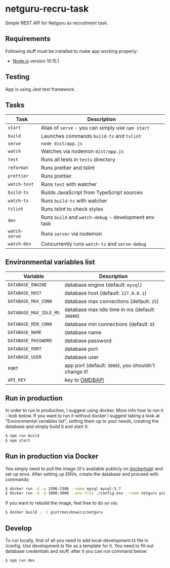 # netguru-recru-task

Simple REST API for Netguru as recruitment task.

## Requirements

Following stuff must be installed to make app working properly:

* [Node.js](http://nodejs.org) version 10.15.1

## Testing

App is using Jest test framework.

## Tasks

Task            | Description
-----           | -----------
`start`         | Alias of `serve` - you can simply use `npm start`
`build`         | Launches commands `build-ts` and `tslint`
`serve`         | `node dist/app.js`
`watch`         | Watches via nodemon `dist/app.js`
`test`          | Runs all tests in `tests` directory
`reformat`      | Runs prettier and tslint
`prettier`      | Runs prettier
`watch-test`    | Runs `test` with watcher
`build-ts`      | Builds JavaScript from TypeScript sources
`watch-ts`      | Runs `build-ts` with watcher
`tslint`        | Runs tslint to check styles
`dev`           | Runs `build` and `watch-debug` - development env task
`watch-serve`   | Runs `server` via nodemon
`watch-dev`     | Concurrently runs `watch-ts` and `serve-debug`

## Environmental variables list

Variable                | Description
-----                   | -----------
`DATABASE_ENGINE`       |  database engine (default: `mysql`)
`DATABASE_HOST`         |  database host (default: `127.0.0.1`)
`DATABASE_MAX_CONN`     |  database max connections (default: `25`)
`DATABASE_MAX_IDLE_MS`  |  database max idle time in ms (default: `30000`)
`DATABASE_MIN_CONN`     |  database min connections (default: `0`)
`DATABASE_NAME`         |  database name
`DATABASE_PASSWORD`     |  database password
`DATABASE_PORT`         |  database port
`DATABASE_USER`         |  database user
`PORT`                  |  app port (default: `3000`), you shouldn't change it!
`API_KEY`               |  key to [OMDBAPI](http://www.omdbapi.com)

## Run in production

In order to run in production, I suggest using docker. More info how to run it - look below. If you want to run it without docker I suggest taking a look at "Environmental variables list", setting them up to your needs, creating the database and simply build it and start it:

```sh 
$ npm run build
$ npm start
```

## Run in production via Docker

You simply need to pull the image (it's available publicly on [dockerhub](https://cloud.docker.com/u/piotrmoszkowicz/repository/docker/piotrmoszkowicz/netguru)) and set up envs.
After setting up ENVs, create the database and proceed with commands:

```sh 
$ docker run -d -p 3306:3306 --name mysql mysql:5.7
$ docker run -d -p 3000:3000 --env-file ./config.env --name netguru piotrmoszkowicz/netguru
```

If you want to rebuild the image, feel free to do so via:

```sh
$ docker build . -t piotrmoszkowicz/netguru
```

## Develop

To run locally, first of all you need to add local-development.ts file in /config. Use development.ts file as a template for it. You need to fill out database credentials and stuff, after it you can run command below:

```sh 
$ npm run dev
```